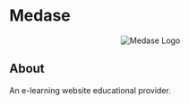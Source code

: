 # Medase

<p align="center">
  <img src="_static/logomedasee.png)" alt="Medase Logo"/>
</p>

## About
An e-learning website educational provider.
